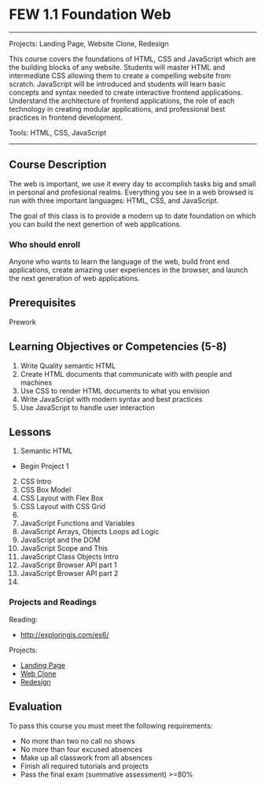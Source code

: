 # FEW 1.1 Foundation Web

--- 

Projects: Landing Page, Website Clone, Redesign

This course covers the foundations of HTML, CSS and JavaScript which are the building blocks of any website.  Students will master HTML and intermediate CSS allowing them to create a compelling website from scratch.  JavaScript will be introduced and students will learn basic concepts and syntax needed to create interactive frontend applications.  Understand the architecture of frontend applications, the role of each technology in creating modular applications, and professional best practices in frontend development.

Tools: HTML, CSS, JavaScript

----



## Course Description

The web is important, we use it every day to accomplish 
tasks big and small in personal and profesional realms.
Everything you see in a web browsed is run with three 
important languages: HTML, CSS, and JavaScript.

The goal of this class is to provide a modern up to date 
foundation on which you can build the next genertion of 
web applications. 

### Who should enroll

Anyone who wants to learn the language of the web, 
build front end applications, create amazing user 
experiences in the browser, and launch the next 
generation of web applications. 

## Prerequisites

Prework

## Learning Objectives or Competencies (5-8)

1. Write Quality semantic HTML 
1. Create HTML documents that communicate with with people and machines
1. Use CSS to render HTML documents to what you envision
1. Write JavaScript with modern syntax and best practices
1. Use JavaScript to handle user interaction

## Lessons

1. Semantic HTML
  - Begin Project 1
2. CSS Intro
3. CSS Box Model
4. CSS Layout with Flex Box
5. CSS Layout with CSS Grid
6. 
7. JavaScript Functions and Variables
8. JavaScript Arrays, Objects Loops ad Logic
9. JavaScript and the DOM
10. JavaScript Scope and This
11. JavaScript Class Objects Intro
12. JavaScript Browser API part 1
12. JavaScript Browser API part 2
12. 

### Projects and Readings

Reading:

- http://exploringjs.com/es6/

Projects: 

- [Landing Page]() 
- [Web Clone]() 
- [Redesign]()

## Evaluation

To pass this course you must meet the following requirements:

- No more than two no call no shows
- No more than four excused absences
- Make up all classwork from all absences
- Finish all required tutorials and projects
- Pass the final exam (summative assessment) >=80%
